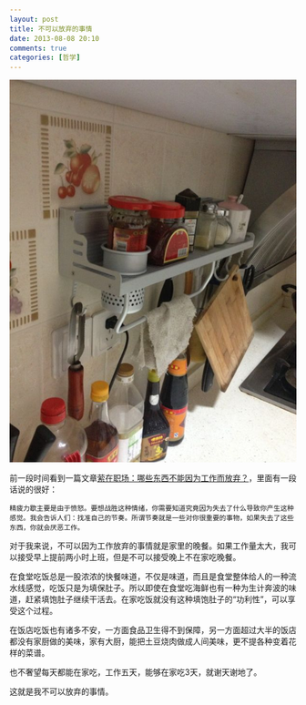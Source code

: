 ```yaml
---
layout: post
title: 不可以放弃的事情
date: 2013-08-08 20:10
comments: true
categories: [哲学]
---
```


![](/files/2013/08/supper.jpg)

前一段时间看到一篇文章[萦在职场：哪些东西不能因为工作而放弃？](http://finance.qq.com/a/20130802/003566.htm)，里面有一段话说的很好：

    精疲力歇主要是由于愤怒。要想战胜这种情绪，你需要知道究竟因为失去了什么导致你产生这种感觉。我会告诉人们：找准自己的节奏。所谓节奏就是一些对你很重要的事物，如果失去了这些东西，你就会厌恶工作。

对于我来说，不可以因为工作放弃的事情就是家里的晚餐。如果工作量太大，我可以接受早上提前两小时上班，但是不可以接受晚上不在家吃晚餐。

在食堂吃饭总是一股浓浓的快餐味道，不仅是味道，而且是食堂整体给人的一种流水线感觉，吃饭只是为填保肚子。所以即使在食堂吃海鲜也有一种为生计奔波的味道，赶紧填饱肚子继续干活去。在家吃饭就没有这种填饱肚子的“功利性”，可以享受这个过程。

在饭店吃饭也有诸多不安，一方面食品卫生得不到保障，另一方面超过大半的饭店都没有家厨做的美味，家有大厨，能把土豆烧肉做成人间美味，更不提各种变着花样的菜谱。

也不奢望每天都能在家吃，工作五天，能够在家吃3天，就谢天谢地了。

这就是我不可以放弃的事情。

